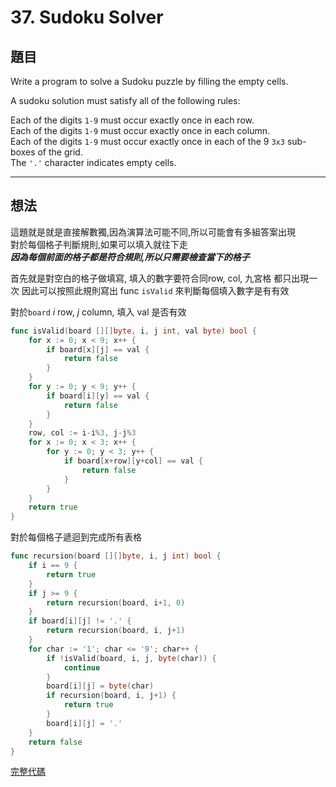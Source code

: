 # 37. Sudoku Solver
## 題目
Write a program to solve a Sudoku puzzle by filling the empty cells.

A sudoku solution must satisfy all of the following rules:

Each of the digits `1-9` must occur exactly once in each row.  
Each of the digits `1-9` must occur exactly once in each column.  
Each of the digits `1-9` must occur exactly once in each of the 9 `3x3` sub-boxes of the grid.  
The `'.'` character indicates empty cells.

---
## 想法
這題就是就是直接解數獨,因為演算法可能不同,所以可能會有多組答案出現  
對於每個格子判斷規則,如果可以填入就往下走  
***因為每個前面的格子都是符合規則,所以只需要檢查當下的格子***

首先就是對空白的格子做填寫, 填入的數字要符合同row, col, 九宮格 都只出現一次 因此可以按照此規則寫出 func `isValid` 來判斷每個填入數字是有有效  

對於`board` $i$ row, $j$ column, 填入 val 是否有效
```go
func isValid(board [][]byte, i, j int, val byte) bool {
	for x := 0; x < 9; x++ {
		if board[x][j] == val {
			return false
		}
	}
	for y := 0; y < 9; y++ {
		if board[i][y] == val {
			return false
		}
	}
	row, col := i-i%3, j-j%3
	for x := 0; x < 3; x++ {
		for y := 0; y < 3; y++ {
			if board[x+row][y+col] == val {
				return false
			}
		}
	}
	return true
}
```

對於每個格子遞迴到完成所有表格
```go
func recursion(board [][]byte, i, j int) bool {
	if i == 9 {
		return true
	}
	if j >= 9 {
		return recursion(board, i+1, 0)
	}
	if board[i][j] != '.' {
		return recursion(board, i, j+1)
	}
	for char := '1'; char <= '9'; char++ {
		if !isValid(board, i, j, byte(char)) {
			continue
		}
		board[i][j] = byte(char)
		if recursion(board, i, j+1) {
			return true
		}
		board[i][j] = '.'
	}
	return false
}
```

[完整代碼](./solution.go)

